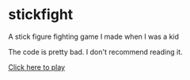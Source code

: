 # stickfight
A stick figure fighting game I made when I was a kid

The code is pretty bad. I don't recommend reading it.

[Click here to play](https://quinnfreedman.github.io/stickfight/index.html)

